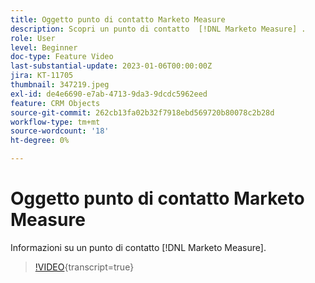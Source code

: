 ```yaml
---
title: Oggetto punto di contatto Marketo Measure
description: Scopri un punto di contatto  [!DNL Marketo Measure] .
role: User
level: Beginner
doc-type: Feature Video
last-substantial-update: 2023-01-06T00:00:00Z
jira: KT-11705
thumbnail: 347219.jpeg
exl-id: de4e6690-e7ab-4713-9da3-9dcdc5962eed
feature: CRM Objects
source-git-commit: 262cb13fa02b32f7918ebd569720b80078c2b28d
workflow-type: tm+mt
source-wordcount: '18'
ht-degree: 0%

---
```


# Oggetto punto di contatto Marketo Measure

Informazioni su un punto di contatto [!DNL Marketo Measure].

>[!VIDEO](https://video.tv.adobe.com/v/347219/?learn=on){transcript=true}
